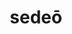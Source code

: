 ---
title: sedeō
meaning: to sit
ch: one
pos: verb
inf: sedēre
secondppstem: sed
infend: ēre
conjugation: second
derivatives: sedentary, session, sessile
mt: yes
mt1thru4: yes
ss: yes
ss1: yes
---